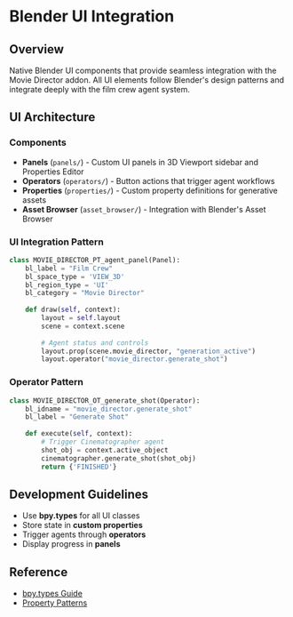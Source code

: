 # Blender UI Integration

## Overview

Native Blender UI components that provide seamless integration with the Movie Director addon. All UI elements follow Blender's design patterns and integrate deeply with the film crew agent system.

## UI Architecture

### Components
- **Panels** (`panels/`) - Custom UI panels in 3D Viewport sidebar and Properties Editor
- **Operators** (`operators/`) - Button actions that trigger agent workflows
- **Properties** (`properties/`) - Custom property definitions for generative assets
- **Asset Browser** (`asset_browser/`) - Integration with Blender's Asset Browser

### UI Integration Pattern
```python
class MOVIE_DIRECTOR_PT_agent_panel(Panel):
    bl_label = "Film Crew"
    bl_space_type = 'VIEW_3D'
    bl_region_type = 'UI'
    bl_category = "Movie Director"
    
    def draw(self, context):
        layout = self.layout
        scene = context.scene
        
        # Agent status and controls
        layout.prop(scene.movie_director, "generation_active")
        layout.operator("movie_director.generate_shot")
```

### Operator Pattern
```python
class MOVIE_DIRECTOR_OT_generate_shot(Operator):
    bl_idname = "movie_director.generate_shot"
    bl_label = "Generate Shot"
    
    def execute(self, context):
        # Trigger Cinematographer agent
        shot_obj = context.active_object
        cinematographer.generate_shot(shot_obj)
        return {'FINISHED'}
```

## Development Guidelines

- Use **bpy.types** for all UI classes
- Store state in **custom properties** 
- Trigger agents through **operators**
- Display progress in **panels**

## Reference
- [bpy.types Guide](/.bmad-core/data/bpy-context-guide.md)
- [Property Patterns](/.bmad-core/data/bpy-props-guide.md)